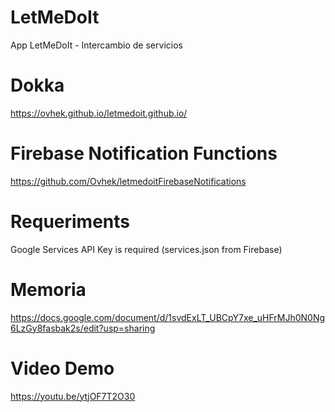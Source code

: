 # LetMeDoIt

App LetMeDoIt - Intercambio de servicios

# Dokka

https://ovhek.github.io/letmedoit.github.io/

# Firebase Notification Functions

https://github.com/Ovhek/letmedoitFirebaseNotifications

# Requeriments
Google Services API Key is required (services.json from Firebase)

# Memoria
https://docs.google.com/document/d/1svdExLT_UBCpY7xe_uHFrMJh0N0Ng6LzGy8fasbak2s/edit?usp=sharing

# Video Demo
https://youtu.be/ytjOF7T2O30

